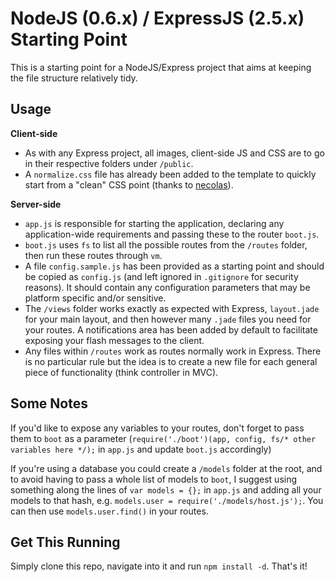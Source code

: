 NodeJS (0.6.x) / ExpressJS (2.5.x) Starting Point
====================================================

This is a starting point for a NodeJS/Express project that aims at keeping the file structure relatively tidy.

Usage
-----

**Client-side**

 - As with any Express project, all images, client-side JS and CSS are to go in their respective folders under ``/public``.
 - A ``normalize.css`` file has already been added to the template to quickly start from a "clean" CSS point (thanks to [necolas](https://github.com/necolas)).

**Server-side**

 - ``app.js`` is responsible for starting the application, declaring any application-wide requirements and passing these to the router ``boot.js``.
 - ``boot.js`` uses ``fs`` to list all the possible routes from the ``/routes`` folder, then run these routes through ``vm``.
 - A file ``config.sample.js`` has been provided as a starting point and should be copied as ``config.js`` (and left ignored in ``.gitignore`` for security reasons). It should contain any configuration parameters that may be platform specific and/or sensitive.
 - The ``/views`` folder works exactly as expected with Express, ``layout.jade`` for your main layout, and then however many ``.jade`` files you need for your routes. A notifications area has been added by default to facilitate exposing your flash messages to the client.
 - Any files within ``/routes`` work as routes normally work in Express. There is no particular rule but the idea is to create a new file for each general piece of functionality (think controller in MVC).

Some Notes
----------

If you'd like to expose any variables to your routes, don't forget to pass them to ``boot`` as a parameter (``require('./boot')(app, config, fs/* other variables here */);`` in ``app.js`` and update ``boot.js`` accordingly)

If you're using a database you could create a ``/models`` folder at the root, and to avoid having to pass a whole list of models to ``boot``, I suggest using something along the lines of ``var models = {};`` in ``app.js`` and adding all your models to that hash, e.g. ``models.user = require('./models/host.js');``. You can then use ``models.user.find()`` in your routes.

Get This Running
----------------

Simply clone this repo, navigate into it and run ``npm install -d``. That's it!